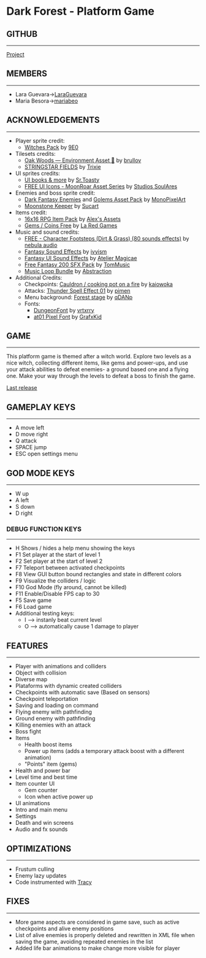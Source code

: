 # Dark Forest - Platform Game

## GITHUB
---
[Project](https://github.com/LaraGuevara/Platform-game)

## MEMBERS 
---
* Lara Guevara->[LaraGuevara](https://github.com/LaraGuevara)
* Maria Besora->[mariabeo](https://github.com/mariabeo)

## ACKNOWLEDGEMENTS
---
* Player sprite credit:
  * [Witches Pack](https://9e0.itch.io/witches-pack) by [9E0](https://9e0.itch.io/)
* Tilesets credits:
  * [Oak Woods — Environment Asset 🍂](https://brullov.itch.io/oak-woods) by [brullov](https://brullov.itch.io/)
  * [STRINGSTAR FIELDS](https://trixelized.itch.io/starstring-fields) by [Trixie](https://trixelized.itch.io/)
* UI sprites credits:
  * [UI books & more](https://srtoasty.itch.io/ui-assets-pack-2) by [Sr.Toasty](https://srtoasty.itch.io/)
  * [FREE UI Icons - MoonRoar Asset Series](https://soulares.itch.io/free-ui) by [Studios SoulAres](https://soulares.itch.io/)
* Enemies and boss sprite credit:
  * [Dark Fantasy Enemies](https://monopixelart.itch.io/dark-fantasy-enemies-asset-pack) and [Golems Asset Pack](https://monopixelart.itch.io/golems-pack) by [MonoPixelArt](https://monopixelart.itch.io/)
  * [Moonstone Keeper](https://sucart.itch.io/moonstone-keeper) by [Sucart](https://sucart.itch.io/)
* Items credit:
  * [16x16 RPG Item Pack](https://alexs-assets.itch.io/16x16-rpg-item-pack) by [Alex's Assets](https://alexs-assets.itch.io/)
  * [Gems / Coins Free](https://laredgames.itch.io/gems-coins-free) by [La Red Games](https://laredgames.itch.io/)
* Music and sound credits:
  * [FREE - Character Footsteps (Dirt & Grass) (80 sounds effects)](https://nebula-audio.itch.io/character-footsteps-rock-grass-pack-1) by [nebula audio](https://nebula-audio.itch.io/)
  * [Fantasy Sound Effects](https://ivyism.itch.io/fantasy-pack) by [ivyism](https://ivyism.itch.io/)
  * [Fantasy UI Sound Effects](https://ateliermagicae.itch.io/fantasy-ui-sound-effects) by [Atelier Magicae](https://ateliermagicae.itch.io/)
  * [Free Fantasy 200 SFX Pack](https://tommusic.itch.io/free-fantasy-200-sfx-pack) by [TomMusic](https://tommusic.itch.io/)
  * [Music Loop Bundle](https://tallbeard.itch.io/music-loop-bundle) by [Abstraction](https://abstractionmusic.com/)
* Additional Credits:
  * Checkpoints: [Cauldron / cooking pot on a fire](https://kaiowoka.itch.io/cauldron-cooking-pot-on-a-fire) by [kaiowoka](https://kaiowoka.itch.io/)
  * Attacks: [Thunder Spell Effect 01](https://pimen.itch.io/thunder-spell-effect-01) by [pimen](https://pimen.itch.io/)
  * Menu background: [Forest stage](https://qdanp.itch.io/forest-stage-escenario-bosque) by [qDANp](https://qdanp.itch.io/)
  * Fonts:
    * [DungeonFont](https://vrtxrry.itch.io/dungeonfont) by [vrtxrry](https://vrtxrry.itch.io/)
    * [at01 Pixel Font](https://grafxkid.itch.io/at01) by [GrafxKid](https://grafxkid.itch.io/)

## GAME
---
This platform game is themed after a witch world. Explore two levels as a nice witch, collecting different items, like gems and power-ups, and use your attack abilities to defeat enemies- a ground based one and a flying one. Make your way through the levels to defeat a boss to finish the game.

[Last release](https://github.com/LaraGuevara/Platform-game/releases/tag/v.1.0)


## GAMEPLAY KEYS
---
* A move left
* D move right
* Q attack
* SPACE jump
* ESC open settings menu

## GOD MODE KEYS
---
* W up
* A left
* S down
* D right

### DEBUG FUNCTION KEYS
---
* H Shows / hides a help menu showing the keys
* F1 Set player at the start of level 1
* F2 Set player at the start of level 2
* F7 Teleport between activated checkpoints
* F8 View GUI button bound rectangles and state in different colors
* F9 Visualize the colliders / logic
* F10 God Mode (fly around, cannot be killed)
* F11 Enable/Disable FPS cap to 30
* F5 Save game
* F6 Load game
* Additional testing keys:
  * I --> instanly beat current level
  * O --> automatically cause 1 damage to player

## FEATURES
---
* Player with animations and colliders
* Object with collision
* Diverse map
* Plataforms with dynamic created colliders
* Checkpoints with automatic save (Based on sensors)
* Checkpoint teleportation
* Saving and loading on command
* Flying enemy with pathfinding
* Ground enemy with pathfinding
* Killing enemies with an attack
* Boss fight
* Items
  * Health boost items
  * Power up items (adds a temporary attack boost with a different animation)
  * "Points" item (gems)
* Health and power bar
* Level time and best time
* Item counter UI
  * Gem counter
  * Icon when active power up
* UI animations
* Intro and main menu
* Settings
* Death and win screens
* Audio and fx sounds

## OPTIMIZATIONS
---
* Frustum culling
* Enemy lazy updates
* Code instrumented with [Tracy](https://github.com/wolfpld/tracy)

## FIXES
---
* More game aspects are considered in game save, such as active checkpoints and alive enemy positions
* List of alive enemies is properly deleted and rewritten in XML file when saving the game, avoiding repeated enemies in the list
* Added life bar animations to make change more visible for player
